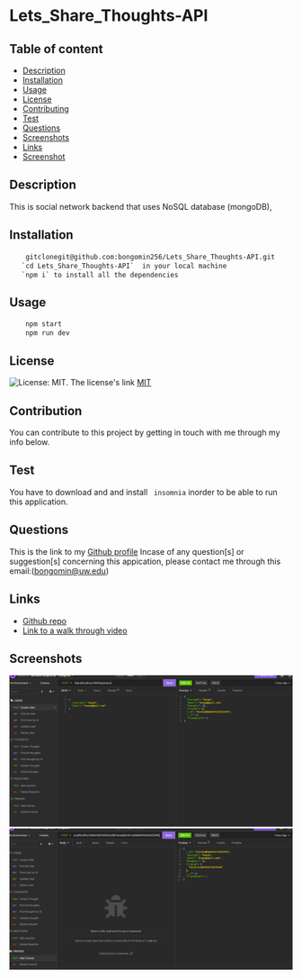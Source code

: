 # Lets_Share_Thoughts-API

## Table of content

- [Description](#description)
- [Installation](#installation)
- [Usage](#usage)
- [License](#license)
- [Contributing](#contributiing)
- [Test](#test)
- [Questions](#questions)
- [Screenshots](#screenshots)
- [Links](#links)
- [Screenshot](#screenshot)

## Description

This is social network backend that uses NoSQL database (mongoDB),

## Installation

```
    gitclonegit@github.com:bongomin256/Lets_Share_Thoughts-API.git
   `cd Lets_Share_Thoughts-API`  in your local machine
   `npm i` to install all the dependencies
```

## Usage

```
    npm start
    npm run dev

```

## License

![License: MIT](https://img.shields.io/badge/License-MIT-yellow.svg).
The license's link [MIT](https://opensource.org/licenses/MIT)

## Contribution

You can contribute to this project by getting in touch with me through my info below.

## Test

You have to download and and install ` insomnia` inorder to be able to run this application.

## Questions

This is the link to my [Github profile](https://github.com/bongomin256)
Incase of any question[s] or suggestion[s] concerning this appication, please contact me through this email:(bongomin@uw.edu)

## Links

- [Github repo](https://github.com/bongomin256/Lets_Share_Thoughts-API)
- [Link to a walk through video](https://youtu.be/eovZqo90210)

## Screenshots

![screenshot](images/screenshot1.png)
![screenshot](images/screenshot2.png)
